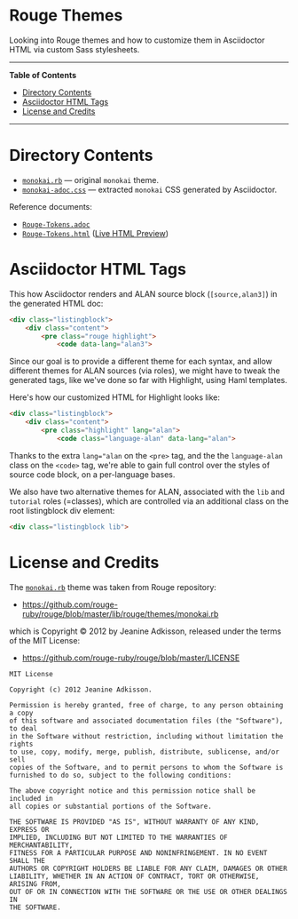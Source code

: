 # Rouge Themes

Looking into Rouge themes and how to customize them in Asciidoctor HTML via custom Sass stylesheets.


-----

**Table of Contents**

<!-- MarkdownTOC autolink="true" bracket="round" autoanchor="false" lowercase="only_ascii" uri_encoding="true" levels="1,2,3" -->

- [Directory Contents](#directory-contents)
- [Asciidoctor HTML Tags](#asciidoctor-html-tags)
- [License and Credits](#license-and-credits)

<!-- /MarkdownTOC -->

-----

# Directory Contents

- [`monokai.rb`][monokai.rb] — original `monokai` theme.
- [`monokai-adoc.css`][monokai-adoc.css] — extracted `monokai` CSS generated by Asciidoctor.

Reference documents:

- [`Rouge-Tokens.adoc`][Rouge-Tokens.adoc]
- [`Rouge-Tokens.html`][Rouge-Tokens.html] ([Live HTML Preview][Tokens Live])


# Asciidoctor HTML Tags

This how Asciidoctor renders and ALAN source block (`[source,alan3]`) in the generated HTML doc:

```html
<div class="listingblock">
    <div class="content">
        <pre class="rouge highlight">
            <code data-lang="alan3">
```

Since our goal is to provide a different theme for each syntax, and allow different themes for ALAN sources (via roles), we might have to tweak the generated tags, like we've done so far with Highlight, using Haml templates.

Here's how our customized HTML for Highlight looks like:

```html
<div class="listingblock">
    <div class="content">
        <pre class="highlight" lang="alan">
            <code class="language-alan" data-lang="alan">
```

Thanks to the extra `lang="alan` on the `<pre>` tag, and the the `language-alan` class on the `<code>` tag, we're able to gain full control over the styles of source code block, on a per-language bases.

We also have two alternative themes for ALAN, associated with the `lib` and `tutorial` roles (=classes), which are controlled via an additional class on the root listingblock div element:

```html
<div class="listingblock lib">
```

# License and Credits

The [`monokai.rb`][monokai.rb] theme was taken from Rouge repository:

- https://github.com/rouge-ruby/rouge/blob/master/lib/rouge/themes/monokai.rb

which is Copyright © 2012 by Jeanine Adkisson, released under the terms of the MIT License:

- https://github.com/rouge-ruby/rouge/blob/master/LICENSE

```
MIT License

Copyright (c) 2012 Jeanine Adkisson.

Permission is hereby granted, free of charge, to any person obtaining a copy
of this software and associated documentation files (the "Software"), to deal
in the Software without restriction, including without limitation the rights
to use, copy, modify, merge, publish, distribute, sublicense, and/or sell
copies of the Software, and to permit persons to whom the Software is
furnished to do so, subject to the following conditions:

The above copyright notice and this permission notice shall be included in
all copies or substantial portions of the Software.

THE SOFTWARE IS PROVIDED "AS IS", WITHOUT WARRANTY OF ANY KIND, EXPRESS OR
IMPLIED, INCLUDING BUT NOT LIMITED TO THE WARRANTIES OF MERCHANTABILITY,
FITNESS FOR A PARTICULAR PURPOSE AND NONINFRINGEMENT. IN NO EVENT SHALL THE
AUTHORS OR COPYRIGHT HOLDERS BE LIABLE FOR ANY CLAIM, DAMAGES OR OTHER
LIABILITY, WHETHER IN AN ACTION OF CONTRACT, TORT OR OTHERWISE, ARISING FROM,
OUT OF OR IN CONNECTION WITH THE SOFTWARE OR THE USE OR OTHER DEALINGS IN
THE SOFTWARE.
```

<!-----------------------------------------------------------------------------
                               REFERENCE LINKS
------------------------------------------------------------------------------>


<!-- project files and folders -->

[monokai.rb]: ./monokai.rb
[monokai-adoc.css]: ./monokai-adoc.css

[Rouge-Tokens.adoc]: ./Rouge-Tokens.adoc
[Rouge-Tokens.html]: ./Rouge-Tokens.html
[Tokens Live]: https://htmlpreview.github.io/?https://github.com/alan-if/Alan-Testbed/blob/master/Rouge/themes/Rouge-Tokens.html "Live HTML Preview of 'Rouge-Tokens.htm'"

<!-- EOF -->
